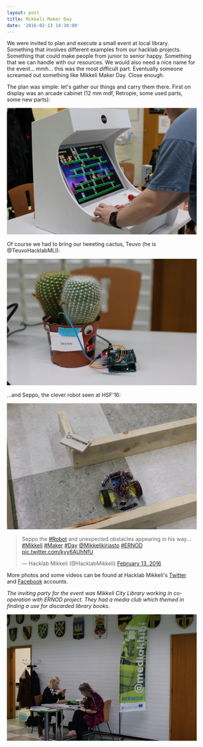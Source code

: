 ```yaml
---
layout: post
title: Mikkeli Maker Day
date: '2016-02-13 14:30:00'
---
```


We were invited to plan and execute a small event at local library. Something that involves different examples from our hacklab projects. Something that could make people from junior to senior happy. Something that we can handle with our resources. We would also need a nice name for the event... mmh... this was the most difficult part. Eventually someone screamed out something like Mikkeli Maker Day. Close enough.

The plan was simple: let's gather our things and carry them there. First on display was an arcade cabinet (12 mm mdf, Retropie, some used parts, some new parts):

![alt](/public/images/mmd4.JPG)

Of course we had to bring our tweeting cactus, Teuvo (he is @TeuvoHacklabMLI):

![alt](/public/images/mmd3.JPG) 

...and Seppo, the clever robot seen at HSF'16:

![alt](/public/images/mmd2.JPG)

<blockquote class="twitter-tweet" data-lang="en"><p lang="en" dir="ltr">Seppo the <a href="https://twitter.com/hashtag/Robot?src=hash">#Robot</a> and unexpected obstacles appearing in his way... <a href="https://twitter.com/hashtag/Mikkeli?src=hash">#Mikkeli</a> <a href="https://twitter.com/hashtag/Maker?src=hash">#Maker</a> <a href="https://twitter.com/hashtag/Day?src=hash">#Day</a> <a href="https://twitter.com/Mikkelikirjasto">@Mikkelikirjasto</a> <a href="https://twitter.com/hashtag/ERNOD?src=hash">#ERNOD</a> <a href="https://t.co/kyy6AUhNfU">pic.twitter.com/kyy6AUhNfU</a></p>&mdash; Hacklab Mikkeli (@HacklabMikkeli) <a href="https://twitter.com/HacklabMikkeli/status/698455624229715969">February 13, 2016</a></blockquote>
<script async src="//platform.twitter.com/widgets.js" charset="utf-8"></script>

More photos and some videos can be found at Hacklab Mikkeli's <a href="https://twitter.com/HacklabMikkeli">Twitter</a> and <a href="https://www.facebook.com/hacklabmikkeli/">Facebook</a> accounts.

<i>The inviting party for the event was Mikkeli City Library working in co-operation with ERNOD project. They had a media club which themed in finding a use for discarded library books.</i>

![alt](/public/images/mmd5.JPG)
